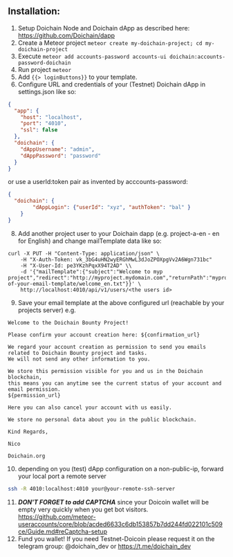 ## Installation:
1. Setup Doichain Node and Doichain dApp as described here: https://github.com/Doichain/dapp
2. Create a Meteor project ```meteor create my-doichain-project; cd my-doichain-project```
3. Execute ```meteor add accounts-password accounts-ui doichain:accounts-password-doichain```
4. Run project ```meteor```
5. Add ``{{> loginButtons}}`` to your template.
6. Configure URL and credentials of your (Testnet) Doichain dApp in settings.json like so: 
```json
{
  "app": {
    "host": "localhost",
    "port": "4010",
    "ssl": false
  },
  "doichain": {
    "dAppUsername": "admin",
    "dAppPassword": "password"
  }
}
```
or use a userId:token pair as invented by acccounts-password:
```json
{
  "doichain": {
        "dAppLogin": {"userId": "xyz", "authToken": "bal" }
    }
}
```

8. Add another project user to your Doichain dapp (e.g. project-a-en - en for English) and change mailTemplate data like so:
```
curl -X PUT -H "Content-Type: application/json" \ 
    -H "X-Auth-Token: vk_3bG4uHN2wyERGhMwL3dJoZPOXpgVv2A6Wgn731bc" 
    -H "X-User-Id: pe3YKzhPqxX94T2AD" \\ 
    -d '{"mailTemplate":{"subject":"Welcome to myp project","redirect":"http://myproject.mydomain.com","returnPath":"myproject@mydomain.com","templateURL":"http://server-of-your-email-template/welcome_en.txt"}}' \
    http://localhost:4010/api/v1/users/<the users id> 
```

9. Save your email template at the above configured url (reachable by your projects server) e.g.
```
Welcome to the Doichain Bounty Project!

Please confirm your account creation here: ${confirmation_url}

We regard your account creation as permission to send you emails related to Doichain Bounty project and tasks.
We will not send any other information to you.

We store this permission visible for you and us in the Doichain blockchain,
this means you can anytime see the current status of your account and email permission.
${permission_url}

Here you can also cancel your account with us easily.

We store no personal data about you in the public blockchain.

Kind Regards,

Nico

Doichain.org
```
 
10. depending on you (test) dApp configuration on a non-public-ip, forward your local port a remote server
```bash
ssh -R 4010:localhost:4010 your@your-remote-ssh-server
```
11. ***DON'T FORGET to add CAPTCHA***
since your Doicoin wallet will be empty very quickly when you get bot visitors. https://github.com/meteor-useraccounts/core/blob/acded6633c6db153857b7dd244fd022101c509ce/Guide.md#reCaptcha-setup
12. Fund you wallet! If you need Testnet-Doicoin please request it on the telegram group: @doichain_dev or https://t.me/doichain_dev